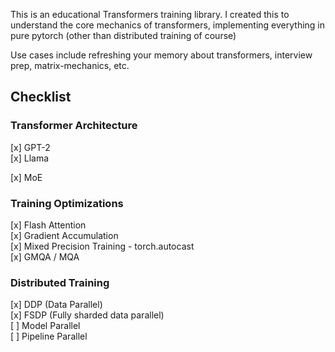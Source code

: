 
This is an educational Transformers training library. I created this to understand the core mechanics of transformers, implementing everything in pure pytorch (other than distributed training of course)

Use cases include refreshing your memory about transformers, interview prep, matrix-mechanics, etc. 


## Checklist

### Transformer Architecture

[x] GPT-2 <br>
[x] Llama <br>

[x] MoE <br>

### Training Optimizations

[x] Flash Attention <br>
[x] Gradient Accumulation <br>
[x] Mixed Precision Training - torch.autocast <br>
[x] GMQA / MQA <br>


### Distributed Training

[x] DDP (Data Parallel) <br>
[x] FSDP (Fully sharded data parallel) <br>
[ ] Model Parallel <br>
[ ] Pipeline Parallel <br>
  
